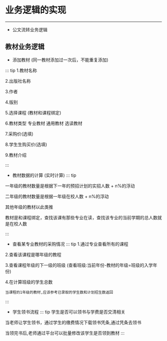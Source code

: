 # 业务逻辑的实现

---

- 公文流转业务逻辑


## 教材业务逻辑

- 添加教材 (同一教材添加过一次后，不能重复添加)

::: tip
1.教材名称

2.出版社名称

3.作者

4.版别

5.选择课程 (教材和课程绑定)

6.教材类型  专业教材  通用教材  选读教材

7.采购价(选填)

8.学生生购买价(选填)

9.教材介绍 
     
:::


- 教材数据的计算 (实时计算)
::: tip

一年级的教材数量是根据下一年的预招计划的实招人数 + n%的浮动

二年级的教材数量是根据一年级在校人数 + n%的浮动

其他年级的教材以此类推 

教材是和课程绑定，查找该课有那些专业在读，查找该专业的当前学期的总人数就是在校人数

:::


- 查看某专业教材的采购情况
::: tip
 1.通过专业查看所有的课程
 
 2.查看该课程是哪年级的教程
 
 3.查看课程年级的下一级的班级 (查看班级:当前年份-教材的年级=班级的入学年份)
 
 4.在计算班级的学生总数 
  
    当课程的1年级的教材,应该参考已录取的学生数和计划招生数返回
:::


- 学生领书流程
::: tip
 学生是否可以领书与学费是否交清相关
 
 当老师让学生领书，通过学生的缴费情况下载领书凭条,通过凭条去领书
 
 当领完书后,老师通过平台可以批量修改该学生是否领到教材
:::

  
  
